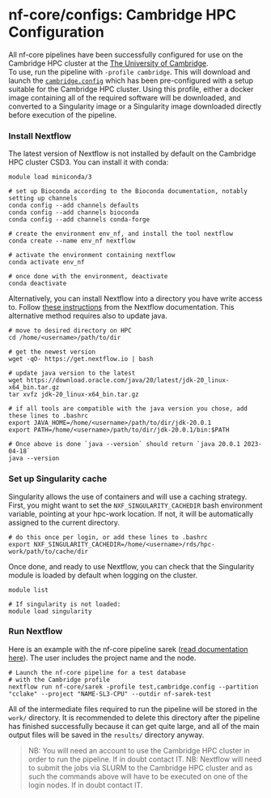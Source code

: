 # nf-core/configs: Cambridge HPC Configuration

All nf-core pipelines have been successfully configured for use on the Cambridge HPC cluster at the [The University of Cambridge](https://www.cam.ac.uk/).  
To use, run the pipeline with `-profile cambridge`. This will download and launch the [`cambridge.config`](../conf/cambridge.config) which has been pre-configured
with a setup suitable for the Cambridge HPC cluster. Using this profile, either a docker image containing all of the required software will be downloaded,
and converted to a Singularity image or a Singularity image downloaded directly before execution of the pipeline.

### Install Nextflow

The latest version of Nextflow is not installed by default on the Cambridge HPC cluster CSD3. You can install it with conda:

```
module load miniconda/3

# set up Bioconda according to the Bioconda documentation, notably setting up channels
conda config --add channels defaults
conda config --add channels bioconda
conda config --add channels conda-forge

# create the environment env_nf, and install the tool nextflow
conda create --name env_nf nextflow

# activate the environment containing nextflow
conda activate env_nf

# once done with the environment, deactivate
conda deactivate
```

Alternatively, you can install Nextflow into a directory you have write access to.
Follow [these instructions](https://www.nextflow.io/docs/latest/getstarted.html#) from the Nextflow documentation. This alternative method requires also to update java.

```
# move to desired directory on HPC
cd /home/<username>/path/to/dir

# get the newest version
wget -qO- https://get.nextflow.io | bash

# update java version to the latest
wget https://download.oracle.com/java/20/latest/jdk-20_linux-x64_bin.tar.gz
tar xvfz jdk-20_linux-x64_bin.tar.gz

# if all tools are compatible with the java version you chose, add these lines to .bashrc
export JAVA_HOME=/home/<username>/path/to/dir/jdk-20.0.1
export PATH=/home/<username>/path/to/dir/jdk-20.0.1/bin:$PATH

# Once above is done `java --version` should return `java 20.0.1 2023-04-18`
java --version

```

### Set up Singularity cache

Singularity allows the use of containers and will use a caching strategy. First, you might want to set the `NXF_SINGULARITY_CACHEDIR` bash environment variable, pointing at your hpc-work location. If not, it will be automatically assigned to the current directory.

```
# do this once per login, or add these lines to .bashrc
export NXF_SINGULARITY_CACHEDIR=/home/<username>/rds/hpc-work/path/to/cache/dir
```

Once done, and ready to use Nextflow, you can check that the Singularity module is loaded by default when logging on the cluster.

```
module list

# If singularity is not loaded:
module load singularity
```

### Run Nextflow

Here is an example with the nf-core pipeline sarek ([read documentation here](https://nf-co.re/sarek/3.3.2)).
The user includes the project name and the node.

```
# Launch the nf-core pipeline for a test database
# with the Cambridge profile
nextflow run nf-core/sarek -profile test,cambridge.config --partition "cclake" --project "NAME-SL3-CPU" --outdir nf-sarek-test
```

All of the intermediate files required to run the pipeline will be stored in the `work/` directory. It is recommended to delete this directory after the pipeline
has finished successfully because it can get quite large, and all of the main output files will be saved in the `results/` directory anyway.

> NB: You will need an account to use the Cambridge HPC cluster in order to run the pipeline. If in doubt contact IT.
> NB: Nextflow will need to submit the jobs via SLURM to the Cambridge HPC cluster and as such the commands above will have to be executed on one of the login
> nodes. If in doubt contact IT.
